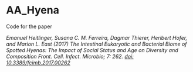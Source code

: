 # AA_Hyena

Code for the paper

*Emanuel Heitlinger, Susana C. M. Ferreira, Dagmar Thierer, Heribert Hofer, and Marion L. East (2017)
The Intestinal Eukaryotic and Bacterial Biome of Spotted Hyenas: The Impact of Social Status and Age on Diversity and Composition
_Front. Cell. Infect. Microbio; 7: 262._ [doi: 10.3389/fcimb.2017.00262](https://doi.org/10.3389/fcimb.2017.00262)*




